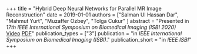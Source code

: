 +++
title = "Hybrid Deep Neural Networks for Parallel MR Image Reconstruction"
date = 2019-01-01
authors = ["Salman Ul Hassan Dar", "Mahmut Yurt", "Muzaffer Ozbey", "Tolga Cukur" ]
abstract = "Presented in *17th IEEE International Symposium on Biomedical Imaging (ISBI 2020)* [Video](https://www.google.com) [PDF](https://www.google.com)"
publication_types = ["3"]
publication = "in *IEEE International Symposium on Biomedical Imaging (ISBI)*."
publication_short = "in *IEEE ISBI*"
+++
